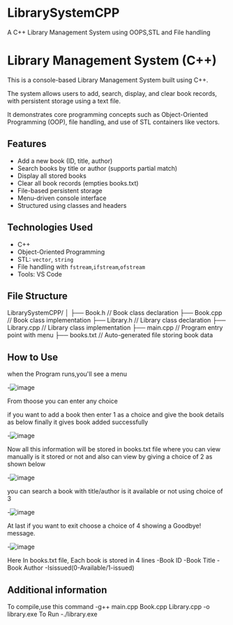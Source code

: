 # LibrarySystemCPP

A C++ Library Management System using OOPS,STL and File handling 

# Library Management System (C++)

This is a console-based Library Management System built using C++.

The system allows users to add, search, display, and clear book records, with persistent storage using a text file.

It demonstrates core programming concepts such as Object-Oriented Programming (OOP), file handling, and use of STL containers like vectors.

## Features

- Add a new book (ID, title, author)
- Search books by title or author (supports partial match)
- Display all stored books
- Clear all book records (empties books.txt)
- File-based persistent storage
- Menu-driven console interface
- Structured using classes and headers

## Technologies Used

- C++
- Object-Oriented Programming
- STL: `vector`, `string`
- File handling with `fstream`,`ifstream`,`ofstream`
- Tools: VS Code

## File Structure

LibrarySystemCPP/
│
├── Book.h // Book class declaration
├── Book.cpp // Book class implementation
├── Library.h // Library class declaration
├── Library.cpp // Library class implementation
├── main.cpp // Program entry point with menu
├── books.txt // Auto-generated file storing book data


## How to Use

when the Program runs,you'll see a menu

-![image](https://github.com/user-attachments/assets/a6fce033-a191-4e9d-a349-b875978d4743)

From thoose you can enter any choice

if you want to add a book then enter 1 as a choice and give the book details as below finally it gives book added successfully

-![image](https://github.com/user-attachments/assets/3faf46fd-5dfa-40c0-ad79-c93131317010)

Now all this information will be stored in books.txt file where you can view manually is it stored or not and also can view by giving a choice of 2 as shown below

-![image](https://github.com/user-attachments/assets/ffdd2e33-9382-4245-abd2-7ec8ed05d2c1)

you can search a book with title/author is it available or not using choice of 3

-![image](https://github.com/user-attachments/assets/a23c9d50-9c26-47e5-b102-6bb80da8bd06)

At last if you want to exit choose a choice of 4 showing a Goodbye! message.

-![image](https://github.com/user-attachments/assets/77cbfe1d-f546-43f2-8581-e2eb33bcd31c)

Here In books.txt file, Each book is stored in 4 lines 
-Book ID
-Book Title
-Book Author
-Isissued(0-Available/1-issued)

## Additional information

To compile,use this command
-g++ main.cpp Book.cpp Library.cpp -o library.exe
To Run
-./library.exe


















